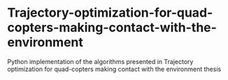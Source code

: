 # Trajectory-optimization-for-quad-copters-making-contact-with-the-environment
Python implementation of the algorithms presented in Trajectory optimization for quad-copters making contact with the environment thesis
